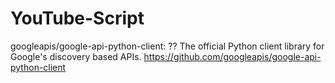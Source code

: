 # YouTube-Script



googleapis/google-api-python-client: ?? The official Python client library for Google's discovery based APIs.
https://github.com/googleapis/google-api-python-client
